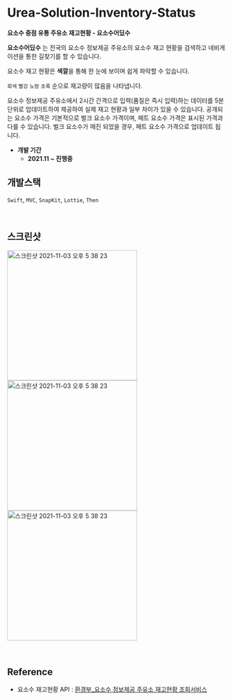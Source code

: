 # Urea-Solution-Inventory-Status

**요소수 중점 유통 주유소 재고현황 - 요소수어딨수**

**요소수어딨수** 는 전국의 요소수 정보제공 주유소의 요소수 재고 현황을 검색하고 네비게이션을 통한 길찾기를 할 수 있습니다.

요소수 재고 현황은 **색깔**을 통해 한 눈에 보이며 쉽게 파악할 수 있습니다.

`회색` `빨강` `노랑` `초록` 순으로 재고량이 많음을 나타냅니다.

요소수 정보제공 주유소에서 2시간 간격으로 입력(품질은 즉시 입력)하는 데이터를 5분 단위로 업데이트하여 제공하여 실제 재고 현황과 일부 차이가 있을 수 있습니다.
공개되는 요소수 가격은 기본적으로 벌크 요소수 가격이며, 페트 요소수 가격은 표시된 가격과 다를 수 있습니다.
벌크 요소수가 매진 되었을 경우, 페트 요소수 가격으로 업데이트 됩니다.


* **개발 기간**
    + **2021.11 ~ 진행중**


## 개발스택
`Swift`, `MVC`, `SnapKit`, `Lottie`, `Then`

<br />

## 스크린샷

<img width="300" alt="스크린샷 2021-11-03 오후 5 38 23" src="https://user-images.githubusercontent.com/69520548/147864499-33d468f2-596d-4f40-8e0f-929d0ca8200e.png"><img width="300" alt="스크린샷 2021-11-03 오후 5 38 23" src="https://user-images.githubusercontent.com/69520548/147864533-65c0761f-997f-456b-b925-a5156745ae8a.png"><img width="300" alt="스크린샷 2021-11-03 오후 5 38 23" src="https://user-images.githubusercontent.com/69520548/147864534-4fb13b20-18b7-4f39-a56d-b2fb6860a103.png">

<br />

## Reference
* 요소수 재고현황 API : [환경부_요소수 정보제공 주유소 재고현황 조회서비스](https://www.data.go.kr/data/15095040/openapi.do)


